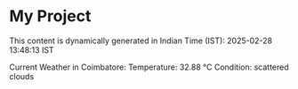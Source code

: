 # My Project

This content is dynamically generated in Indian Time (IST): 2025-02-28 13:48:13 IST


Current Weather in Coimbatore:
Temperature: 32.88 °C
Condition: scattered clouds
